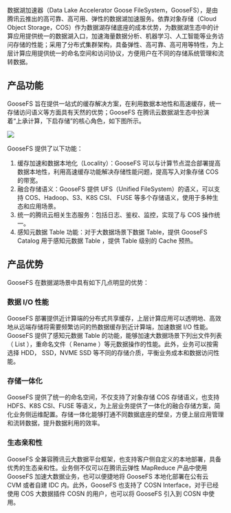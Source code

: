数据湖加速器（Data Lake Accelerator Goose FileSystem，GooseFS），是由腾讯云推出的高可靠、高可用、弹性的数据湖加速服务。依靠对象存储（Cloud Object Storage，COS）作为数据湖存储底座的成本优势，为数据湖生态中的计算应用提供统一的数据湖入口，加速海量数据分析、机器学习、人工智能等业务访问存储的性能；采用了分布式集群架构，具备弹性、高可靠、高可用等特性，为上层计算应用提供统一的命名空间和访问协议，方便用户在不同的存储系统管理和流转数据。

## 产品功能

GooseFS 旨在提供一站式的缓存解决方案，在利用数据本地性和高速缓存，统一存储访问语义等方面具有天然的优势；GooseFS 在腾讯云数据湖生态中扮演着“上承计算，下启存储”的核心角色，如下图所示。

![](https://main.qcloudimg.com/raw/df495c832c77106c65195fa7887f4ccd.png)

GooseFS 提供了以下功能：

1. 缓存加速和数据本地化（Locality）：GooseFS 可以与计算节点混合部署提高数据本地性，利用高速缓存功能解决存储性能问题，提高写入对象存储 COS 的带宽。
2. 融合存储语义：GooseFS 提供 UFS（Unified FileSystem）的语义，可以支持 COS、Hadoop、S3、K8S CSI、 FUSE 等多个存储语义，使用于多种生态和应用场景。
3. 统一的腾讯云相关生态服务：包括日志、鉴权、监控，实现了与 COS 操作统一。
4. 感知元数据 Table 功能：对于大数据场景下数据 Table，提供 GooseFS Catalog 用于感知元数据 Table ，提供 Table 级别的 Cache 预热。


## 产品优势

GooseFS 在数据湖场景中具有如下几点明显的优势：

### 数据 I/O 性能

GooseFS 部署提供近计算端的分布式共享缓存，上层计算应用可以透明地、高效地从远端存储将需要频繁访问的热数据缓存到近计算端，加速数据 I/O 性能。GooseFS 提供了感知元数据 Table 的功能，能够加速大数据场景下列出文件列表（ List ），重命名文件（ Rename ）等元数据操作的性能。此外，业务可以按需选择 HDD， SSD，NVME SSD 等不同的存储介质，平衡业务成本和数据访问性能。

### 存储一体化

GooseFS 提供了统一的命名空间，不仅支持了对象存储 COS 存储语义，也支持 HDFS、K8S CSI、FUSE 等语义，为上层业务提供了一体化的融合存储方案，简化业务侧运维配置。存储一体化能够打通不同数据底座的壁垒，方便上层应用管理和流转数据，提升数据利用的效率。 

### 生态亲和性

GooseFS 全兼容腾讯云大数据平台框架，也支持客户侧自定义的本地部署，具备优秀的生态亲和性。业务侧不仅可以在腾讯云弹性 MapReduce 产品中使用 GooseFS 加速大数据业务，也可以便捷地将 GooseFS 本地化部署在公有云 CVM 或者自建 IDC 内。此外，GooseFS 也支持了 COSN Interface，对于已经使用 COS 大数据插件 COSN 的用户，也可以将 GooseFS 引入到 COSN 中使用。
